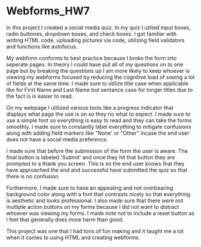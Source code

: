 # Webforms_HW7
In this project I created a social media quiz. In my quiz I utilied input boxes, radio buttones, dropdown boxes, and check boxes. I got familiar with writing HTML code, uploading pictures via code, utilizing field validators and functions like autofocus.

My webform conforms to best practice because I broke the form into seperate pages. In theory I could have put all of my questions on to one page but by breaking the questions up I am more likely to keep whoever is viewing my webforms focused by reducing the cognitive load of seeing a lot of fields at the same time. I made sure to utilize title case when applicable like for First Name and Last Name but sentance case for longer titles due to the fact is is easier to read.

On my webpage I utilized various tools like a progress indicator that displays what page the use is on so they no what to expect. I made sure to use a simple font so everything is easy to read and they can take the forms smoothly. I made sure to constantly label everything to mitigate confusions along with adding field markers like "None' or "Other" incase the end user does not have a social media preference. 

I made sure that before the submission of the form the user is aware. The final button is labeled 'Submit' and once they hit that button they are prompted to a thank you screen. This is so the end user knows that they have approached the end and successful have submitted the quiz so that there is no confusion.

Furthermore, I made sure to have an appealing and not overbearing background color along with a font that contrasts nicely so that everything is aesthetic and looks professional. I also made sure that there were not multiple action buttons on my forms because I did not want to distract whoever was viewing my forms. I made note not to include a reset button as I feel that generally does more harm than good.

This project was one that I had tons of fun making and it taught me a lot when it comes to using HTML and creating webforms. 